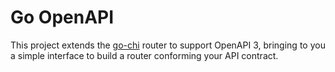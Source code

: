 # Go OpenAPI

This project extends the [go-chi](https://github.com/go-chi/chi) router to support OpenAPI 3, bringing to you a simple
interface to build a router conforming your API contract.